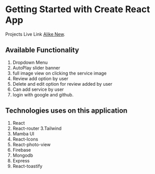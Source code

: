 # Getting Started with Create React App

Projects Live Link [Alike New](https://alike-new.web.app/).

## Available Functionality

1. Dropdown Menu
2. AutoPlay slider banner
3. full image view on clicking the service image
4. Review add option by user
5. Delete and edit option for review added by user
6. Can add service by user
7. login with google and github.

## Technologies uses on this application

1. React
2. React-router
   3.Tailwind
3. Mamba UI
4. React-Icons
5. React-photo-view
6. Firebase
7. Mongodb
8. Express
9. React-toastify

